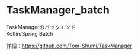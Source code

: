 # TaskManager_batch
TaskManagerのバックエンド  
Kotlin/Spring Batch  

詳細：https://github.com/Tom-Shumi/TaskManager
